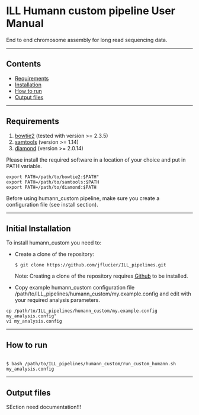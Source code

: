 # ILL Humann custom pipeline User Manual

End to end chromosome assembly for long read sequencing data.

----

## Contents ##

* [Requirements](#requirements)
* [Installation](#initial-installation)
* [How to run](#how-to-run)
* [Output files](#output-files)

----

## Requirements ##

1. [bowtie2](http://bowtie-bio.sourceforge.net/bowtie2/index.shtml) (tested with version >= 2.3.5)
2. [samtools](http://www.htslib.org/) (version >= 1.14)
3. [diamond](https://github.com/bbuchfink/diamond) (version >= 2.0.14)

Please install the required software in a location of your choice and put in PATH variable.

```
export PATH=/path/to/bowtie2:$PATH"
export PATH=/path/to/samtools:$PATH
export PATH=/path/to/diamond:$PATH
```

Before using humann_custom pipeline, make sure you create a configuration file (see install section).

----

## Initial Installation ##

To install humann_custom you need to:

* Create a clone of the repository:

    ``$ git clone https://github.com/jflucier/ILL_pipelines.git ``

    Note: Creating a clone of the repository requires [Github](https://github.com/) to be installed.

* Copy example humann_custom configuration file /path/to/ILL_pipelines/humann_custom/my.example.config and edit with your required analysis parameters.

```
cp /path/to/ILL_pipelines/humann_custom/my.example.config my_analysis.config"
vi my_analysis.config
```

----

## How to run ##


```

$ bash /path/to/ILL_pipelines/humann_custom/run_custom_humann.sh my_analysis.config

```


----

## Output files ##

SEction need documentation!!!
